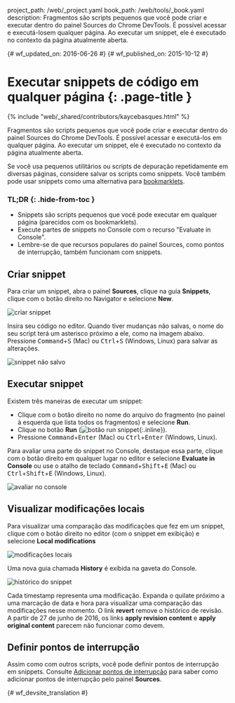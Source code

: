 project_path: /web/_project.yaml
book_path: /web/tools/_book.yaml
description: Fragmentos são scripts pequenos que você pode criar e executar dentro do painel Sources do Chrome DevTools. É possível acessar e executá-losem qualquer página. Ao executar um snippet, ele é executado no contexto da página atualmente aberta.

{# wf_updated_on: 2016-06-26 #}
{# wf_published_on: 2015-10-12 #}

# Executar snippets de código em qualquer página {: .page-title }

{% include "web/_shared/contributors/kaycebasques.html" %}

Fragmentos são scripts pequenos que você pode criar e executar 
dentro do painel Sources do Chrome DevTools. É possível acessar e executá-los
em qualquer página. Ao executar um snippet, ele é executado no contexto da 
página atualmente aberta.

Se você usa pequenos utilitários ou scripts de depuração 
repetidamente em diversas páginas, considere salvar os scripts como snippets.
Você também pode usar snippets como uma alternativa para 
[bookmarklets](https://en.wikipedia.org/wiki/Bookmarklet).


### TL;DR {: .hide-from-toc }
- Snippets são scripts pequenos que você pode executar em qualquer página (parecidos com os bookmarklets).
- Execute partes de snippets no Console com o recurso "Evaluate in Console".
- Lembre-se de que recursos populares do painel Sources, como pontos de interrupção, também funcionam com snippets.


## Criar snippet

Para criar um snippet, abra o painel **Sources**, clique na guia **Snippets**,
clique com o botão direito no Navigator e selecione **New**.

![criar snippet](images/create-snippet.png)

Insira seu código no editor. Quando tiver mudanças não salvas, o nome do seu
script terá um asterisco próximo a ele, como na imagem abaixo.
Pressione <kbd>Command</kbd>+<kbd>S</kbd> (Mac) ou <kbd>Ctrl</kbd>+<kbd>S</kbd>
(Windows, Linux) para salvar as alterações. 

![snippet não salvo](images/unsaved-snippet.png)

## Executar snippet

Existem três maneiras de executar um snippet: 

* Clique com o botão direito no nome do arquivo do fragmento (no painel à esquerda que lista
  todos os fragmentos) e selecione **Run**.
* Clique no botão **Run** (![botão run snippet 
](images/run.png){:.inline}).
* Pressione <kbd>Command</kbd>+<kbd>Enter</kbd> (Mac) ou 
 <kbd>Ctrl</kbd>+<kbd>Enter</kbd> (Windows, Linux).

Para avaliar uma parte do snippet no Console, destaque essa 
parte, clique com o botão direito em qualquer lugar no editor e selecione **Evaluate in 
Console** ou use o atalho de teclado 
<kbd>Command</kbd>+<kbd>Shift</kbd>+<kbd>E</kbd> (Mac) ou
<kbd>Ctrl</kbd>+<kbd>Shift</kbd>+<kbd>E</kbd> (Windows, Linux).

![avaliar no console](images/evaluate-in-console.png)

## Visualizar modificações locais

<!-- TODO apply revision content doesn't really work... -->

Para visualizar uma comparação das modificações que fez em um snippet, clique com o botão direito 
no editor (com o snippet em exibição) e selecione **Local modifications**

![modificações locais](images/local-modifications.png)

Uma nova guia chamada **History** é exibida na gaveta do Console.

![histórico do snippet](images/snippet-history.png)

Cada timestamp representa uma modificação. Expanda o quilate próximo a
uma marcação de data e hora para visualizar uma comparação das modificações nesse momento.
O link **revert** remove o histórico de revisão. A partir de 27 de junho de 2016, os
links **apply revision content** e **apply original content** parecem
não funcionar como devem.

## Definir pontos de interrupção

Assim como com outros scripts, você pode definir pontos de interrupção em snippets. Consulte
[Adicionar pontos de interrupção](/web/tools/chrome-devtools/debug/breakpoints/add-breakpoints)
para saber como adicionar pontos de interrupção pelo painel **Sources**.


{# wf_devsite_translation #}
